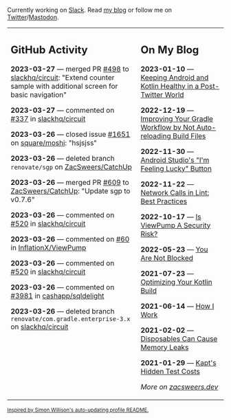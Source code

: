 Currently working on [Slack](https://slack.com/). Read [my blog](https://zacsweers.dev/) or follow me on [Twitter](https://twitter.com/ZacSweers)/[Mastodon](https://hachyderm.io/@ZacSweers).

<table><tr><td valign="top" width="60%">

## GitHub Activity
<!-- githubActivity starts -->
**2023-03-27** — merged PR [#498](https://github.com/slackhq/circuit/pull/498) to [slackhq/circuit](https://github.com/slackhq/circuit): "Extend counter sample with additional screen for basic navigation"

**2023-03-27** — commented on [#337](https://github.com/slackhq/circuit/pull/337#issuecomment-1484483731) in [slackhq/circuit](https://github.com/slackhq/circuit)

**2023-03-26** — closed issue [#1651](https://github.com/square/moshi/issues/1651) on [square/moshi](https://github.com/square/moshi): "hsjsjss"

**2023-03-26** — deleted branch `renovate/sgp` on [ZacSweers/CatchUp](https://github.com/ZacSweers/CatchUp)

**2023-03-26** — merged PR [#609](https://github.com/ZacSweers/CatchUp/pull/609) to [ZacSweers/CatchUp](https://github.com/ZacSweers/CatchUp): "Update sgp to v0.7.6"

**2023-03-26** — commented on [#520](https://github.com/slackhq/circuit/pull/520#issuecomment-1484316516) in [slackhq/circuit](https://github.com/slackhq/circuit)

**2023-03-26** — commented on [#60](https://github.com/InflationX/ViewPump/issues/60#issuecomment-1484271862) in [InflationX/ViewPump](https://github.com/InflationX/ViewPump)

**2023-03-26** — commented on [#520](https://github.com/slackhq/circuit/pull/520#issuecomment-1484233638) in [slackhq/circuit](https://github.com/slackhq/circuit)

**2023-03-26** — commented on [#3981](https://github.com/cashapp/sqldelight/pull/3981#issuecomment-1484202141) in [cashapp/sqldelight](https://github.com/cashapp/sqldelight)

**2023-03-26** — deleted branch `renovate/com.gradle.enterprise-3.x` on [slackhq/circuit](https://github.com/slackhq/circuit)
<!-- githubActivity ends -->
</td><td valign="top" width="40%">

## On My Blog
<!-- blog starts -->
**2023-01-10** — [Keeping Android and Kotlin Healthy in a Post-Twitter World](https://www.zacsweers.dev/keeping-android-healthy/)

**2022-12-19** — [Improving Your Gradle Workflow by Not Auto-reloading Build Files](https://www.zacsweers.dev/improving-your-workflow-by-not-auto-reloading-build-files/)

**2022-11-30** — [Android Studio's "I'm Feeling Lucky" Button](https://www.zacsweers.dev/android-studios-im-feeling-lucky-button/)

**2022-11-22** — [Network Calls in Lint: Best Practices](https://www.zacsweers.dev/network-calls-in-lint-best-practices/)

**2022-10-17** — [Is ViewPump A Security Risk?](https://www.zacsweers.dev/is-viewpump-a-security-risk/)

**2022-05-23** — [You Are Not Blocked](https://www.zacsweers.dev/you-are-not-blocked/)

**2021-07-23** — [Optimizing Your Kotlin Build](https://www.zacsweers.dev/optimizing-your-kotlin-build/)

**2021-06-14** — [How I Work](https://www.zacsweers.dev/how-i-work/)

**2021-02-02** — [Disposables Can Cause Memory Leaks](https://www.zacsweers.dev/disposables-can-cause-memory-leaks/)

**2021-01-29** — [Kapt's Hidden Test Costs](https://www.zacsweers.dev/kapts-hidden-test-costs/)
<!-- blog ends -->
_More on [zacsweers.dev](https://zacsweers.dev/)_
</td></tr></table>

<sub><a href="https://simonwillison.net/2020/Jul/10/self-updating-profile-readme/">Inspired by Simon Willison's auto-updating profile README.</a></sub>